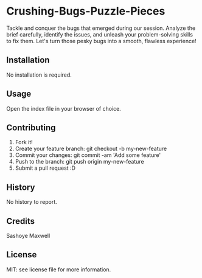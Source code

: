 # Crushing-Bugs-Puzzle-Pieces
Tackle and conquer the bugs that emerged during our session. Analyze the brief carefully, identify the issues, and unleash your problem-solving skills to fix them. Let's turn those pesky bugs into a smooth, flawless experience!

## Installation

No installation is required.

## Usage

Open the index file in your browser of choice.

## Contributing

1. Fork it!
2. Create your feature branch: git checkout -b my-new-feature
3. Commit your changes: git commit -am 'Add some feature'
4. Push to the branch: git push origin my-new-feature
5. Submit a pull request :D

## History

No history to report.

## Credits

Sashoye Maxwell

## License

MIT: see license file for more information.

